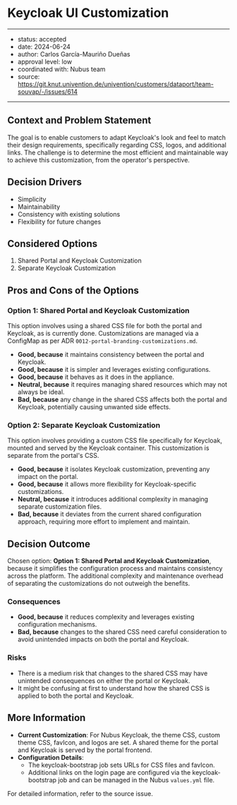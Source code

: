 # Keycloak UI Customization

---

- status: accepted
- date: 2024-06-24
- author: Carlos García-Mauriño Dueñas
- approval level: low
- coordinated with: Nubus team
- source: <https://git.knut.univention.de/univention/customers/dataport/team-souvap/-/issues/614>

---

## Context and Problem Statement

The goal is to enable customers to adapt Keycloak's look and feel to match their design requirements, specifically regarding CSS, logos, and additional links. The challenge is to determine the most efficient and maintainable way to achieve this customization, from the operator's perspective.

## Decision Drivers

- Simplicity
- Maintainability
- Consistency with existing solutions
- Flexibility for future changes

## Considered Options

1. Shared Portal and Keycloak Customization
1. Separate Keycloak Customization

## Pros and Cons of the Options

### Option 1: Shared Portal and Keycloak Customization

This option involves using a shared CSS file for both the portal and Keycloak, as is currently done. Customizations are managed via a ConfigMap as per ADR `0012-portal-branding-customizations.md`.

- **Good, because** it maintains consistency between the portal and Keycloak.
- **Good, because** it is simpler and leverages existing configurations.
- **Good, because** it behaves as it does in the appliance.
- **Neutral, because** it requires managing shared resources which may not always be ideal.
- **Bad, because** any change in the shared CSS affects both the portal and Keycloak, potentially causing unwanted side effects.

### Option 2: Separate Keycloak Customization

This option involves providing a custom CSS file specifically for Keycloak, mounted and served by the Keycloak container. This customization is separate from the portal's CSS.

- **Good, because** it isolates Keycloak customization, preventing any impact on the portal.
- **Good, because** it allows more flexibility for Keycloak-specific customizations.
- **Neutral, because** it introduces additional complexity in managing separate customization files.
- **Bad, because** it deviates from the current shared configuration approach, requiring more effort to implement and maintain.

## Decision Outcome

Chosen option: **Option 1: Shared Portal and Keycloak Customization**, because it simplifies the configuration process and maintains consistency across the platform. The additional complexity and maintenance overhead of separating the customizations do not outweigh the benefits.

### Consequences

- **Good, because** it reduces complexity and leverages existing configuration mechanisms.
- **Bad, because** changes to the shared CSS need careful consideration to avoid unintended impacts on both the portal and Keycloak.

### Risks

- There is a medium risk that changes to the shared CSS may have unintended consequences on either the portal or Keycloak.
- It might be confusing at first to understand how the shared CSS is applied to both the portal and Keycloak.

## More Information

- **Current Customization**: For Nubus Keycloak, the theme CSS, custom theme CSS, favIcon, and logos are set. A shared theme for the portal and Keycloak is served by the portal frontend.
- **Configuration Details**:
  - The keycloak-bootstrap job sets URLs for CSS files and favIcon.
  - Additional links on the login page are configured via the keycloak-bootstrap job and can be managed in the Nubus `values.yml` file.

For detailed information, refer to the source issue.
